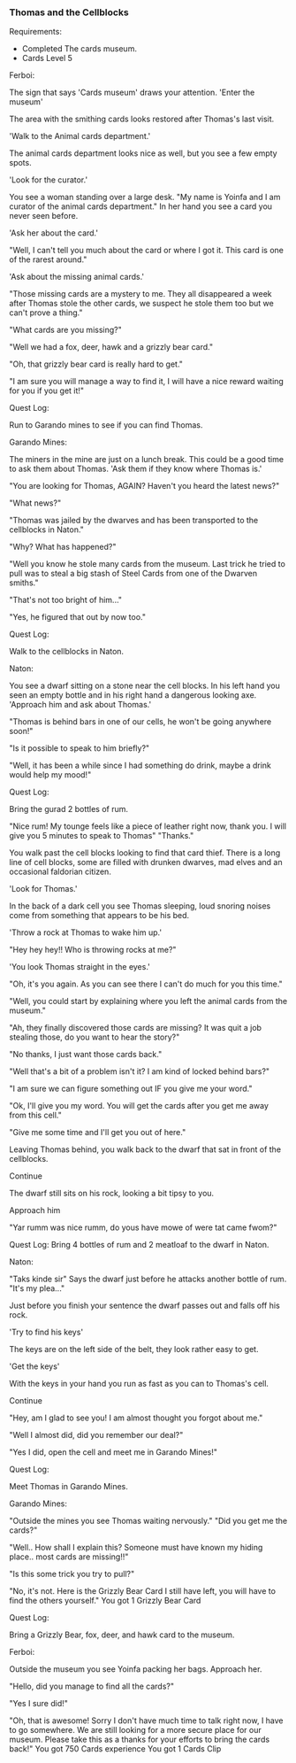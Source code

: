 ### Thomas and the Cellblocks

Requirements:
* Completed The cards museum.
* Cards Level 5

Ferboi:

The sign that says 'Cards museum' draws your attention. 'Enter the museum'

The area with the smithing cards looks restored after Thomas's last visit.

'Walk to the Animal cards department.'

The animal cards department looks nice as well, but you see a few empty spots.

'Look for the curator.'

You see a woman standing over a large desk. "My name is Yoinfa and I am curator of the animal cards department." In her hand you see a card you never seen before.

'Ask her about the card.'

"Well, I can't tell you much about the card or where I got it. This card is one of the rarest around."

'Ask about the missing animal cards.'

"Those missing cards are a mystery to me. They all disappeared a week after Thomas stole the other cards, we suspect he stole them too but we can't prove a thing."

"What cards are you missing?"

"Well we had a fox, deer, hawk and a grizzly bear card."

"Oh, that grizzly bear card is really hard to get."

"I am sure you will manage a way to find it, I will have a nice reward waiting for you if you get it!"

Quest Log:

Run to Garando mines to see if you can find Thomas.

Garando Mines:

The miners in the mine are just on a lunch break. This could be a good time to ask them about Thomas. 'Ask them if they know where Thomas is.'

"You are looking for Thomas, AGAIN? Haven't you heard the latest news?"

"What news?"

"Thomas was jailed by the dwarves and has been transported to the cellblocks in Naton."

"Why? What has happened?"

"Well you know he stole many cards from the museum. Last trick he tried to pull was to steal a big stash of Steel Cards from one of the Dwarven smiths."

"That's not too bright of him..."

"Yes, he figured that out by now too."

Quest Log:

Walk to the cellblocks in Naton.

Naton:

You see a dwarf sitting on a stone near the cell blocks. In his left hand you seen an empty bottle and in his right hand a dangerous looking axe. 'Approach him and ask about Thomas.'

"Thomas is behind bars in one of our cells, he won't be going anywhere soon!"

"Is it possible to speak to him briefly?"

"Well, it has been a while since I had something do drink, maybe a drink would help my mood!"

Quest Log:

Bring the gurad 2 bottles of rum.

"Nice rum! My tounge feels like a piece of leather right now, thank you. I will give you 5 minutes to speak to Thomas" "Thanks."

You walk past the cell blocks looking to find that card thief. There is a long line of cell blocks, some are filled with drunken dwarves, mad elves and an occasional faldorian citizen.

'Look for Thomas.'

In the back of a dark cell you see Thomas sleeping, loud snoring noises come from something that appears to be his bed.

'Throw a rock at Thomas to wake him up.'

"Hey hey hey!! Who is throwing rocks at me?"

'You look Thomas straight in the eyes.'

"Oh, it's you again. As you can see there I can't do much for you this time."

"Well, you could start by explaining where you left the animal cards from the museum."

"Ah, they finally discovered those cards are missing? It was quit a job stealing those, do you want to hear the story?"

"No thanks, I just want those cards back."

"Well that's a bit of a problem isn't it? I am kind of locked behind bars?"

"I am sure we can figure something out IF you give me your word."

"Ok, I'll give you my word. You will get the cards after you get me away from this cell."

"Give me some time and I'll get you out of here."

Leaving Thomas behind, you walk back to the dwarf that sat in front of the cellblocks.

Continue

The dwarf still sits on his rock, looking a bit tipsy to you.

Approach him

"Yar rumm was nice rumm, do yous have mowe of were tat came fwom?"

Quest Log:
Bring 4 bottles of rum and 2 meatloaf to the dwarf in Naton.

Naton:

"Taks kinde sir" Says the dwarf just before he attacks another bottle of rum. "It's my plea..."

Just before you finish your sentence the dwarf passes out and falls off his rock.

'Try to find his keys'

The keys are on the left side of the belt, they look rather easy to get.

'Get the keys'

With the keys in your hand you run as fast as you can to Thomas's cell.

Continue

"Hey, am I glad to see you! I am almost thought you forgot about me."

"Well I almost did, did you remember our deal?"

"Yes I did, open the cell and meet me in Garando Mines!"

Quest Log:

Meet Thomas in Garando Mines.

Garando Mines:

"Outside the mines you see Thomas waiting nervously." "Did you get me the cards?"

"Well.. How shall I explain this? Someone must have known my hiding place.. most cards are missing!!"

"Is this some trick you try to pull?"

"No, it's not. Here is the Grizzly Bear Card I still have left, you will have to find the others yourself."
You got 1 Grizzly Bear Card

Quest Log:

Bring a Grizzly Bear, fox, deer, and hawk card to the museum.

Ferboi:

Outside the museum you see Yoinfa packing her bags. Approach her.

"Hello, did you manage to find all the cards?"

"Yes I sure did!"

"Oh, that is awesome! Sorry I don't have much time to talk right now, I have to go somewhere. We are still looking for a more secure place for our museum. Please take this as a thanks for your efforts to bring the cards back!"
You got 750 Cards experience
You got 1 Cards Clip